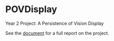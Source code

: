 # POVDisplay

Year 2 Project: A Persistence of Vision Display

See the [document](https://drive.google.com/file/d/0B3U4wTlo8mwdTmpnb3h2U3hOV2c/view?usp=sharing) for a full report on the project.
